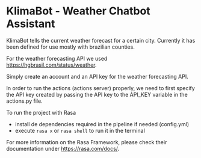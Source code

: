 # KlimaBot - Weather Chatbot Assistant

KlimaBot tells the current weather forecast for a certain city.
Currently it has been defined for use mostly with brazilian counties.

For the weather forecasting API we used https://hgbrasil.com/status/weather.

Simply create an account and an API key for the weather forecasting API.

In order to run the actions (actions server) properly, we need to first specify the API key created by passing the API key to the API_KEY variable in the actions.py file.

To run the project with Rasa
- install de dependencies required in the pipeline if needed (config.yml)
- execute `rasa x` or `rasa shell` to run it in the terminal

For more information on the Rasa Framework, please check their documentation under https://rasa.com/docs/.
